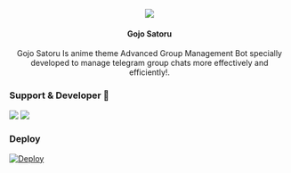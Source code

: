 <p align="center">
  <img src="https://telegra.ph/file/2b7c99d6ee29e45fa4b99.jpg">
</p>

<h4><p align="center"> Gojo Satoru </p></h4>

<p align="center"> Gojo Satoru Is anime theme Advanced Group Management Bot specially developed to manage telegram group chats more effectively and efficiently!.</p>


### Support & Developer 🎑
<a href="https://telegram.me/izumixsupport"><img src="https://img.shields.io/badge/Join-Support%20Group-blue.svg?style=for-the-badge&logo=Telegram"></a> <a href="https://telegram.me/izumitachibana_08"><img src="https://img.shields.io/badge/%20Developer-blue.svg?style=for-the-badge&logo=Telegram"></a>

### Deploy
 [![Deploy](https://www.herokucdn.com/deploy/button.svg)](https://heroku.com/deploy?template=https://github.com/yuu-456/izumi-tachibana)
